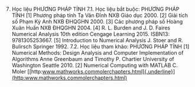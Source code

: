 7. Học liệu PHƯƠNG PHÁP TÍNH
7.1. Học liệu bắt buộc: PHƯƠNG PHÁP TÍNH \[1\] Phương pháp tính Tạ Văn Đĩnh NXB Giáo dục 2000.
\[2\] Giải tích số Phạm Kỳ Anh NXB ĐHQGHN 2000.
\[3\] Các phương pháp số Hoàng Xuân Huấn NXB ĐHQGHN 2004.
\[4\] R. L. Burden and J. D. Faires Numerical Analysis 10th edition
Cengage Learning 2015. ISBN13: 9781305253667.
\[5\] Introduction to Numerical Analysis J. Stoer and R. Bulirsch
Springer 1992.
7.2. Học liệu tham khảo: PHƯƠNG PHÁP TÍNH \[1\] Numerical Methods: Design Analysis and Computer Implementation
of Algorithms Anne Greenbaum and Timothy P. Chartier University of
Washington Seattle 2010.
\[2\] Numerical Computing with MATLAB C. Moler
[[http:www.mathworks.commolerchapters.html]{.underline}](http:www.mathworks.commolerchapters.html)
